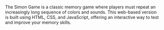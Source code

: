 The Simon Game is a classic memory game where players must repeat an increasingly long sequence of colors and sounds. This web-based version is built using HTML, CSS, and JavaScript, offering an interactive way to test and improve your memory skills.
